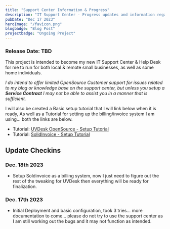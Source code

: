 ```yaml
---
title: "Support Center Information & Progress"
description: "IT Support Center - Progress updates and information regarding release date."
pubDate: "Dec 17 2023"
heroImage: "/favicon.png"
blogbadge: "Blog Post"
projectbadge: "Ongoing Project"
---
```


### Release Date: TBD

This project is intended to become my new IT Support Center & Help Desk for me to run for both local & remote small businesses, as well as some home individuals.

*I do intend to offer limited OpenSource Customer support for issues related to my blog or knowledge base on the support center, but unless you setup a **Service Contract** I may not be able to assist you in a manner that is sufficient.*

I will also be created a Basic setup tutorial that I will link below when it is ready,  As well as a Tutorial for setting up the billing/invoice system I am using... both the links are below.

- Tutorial: [UVDesk OpenSource - Setup Tutorial](#)
- Tutorial: [SolidInvoice - Setup Tutorial](/blog/tutorial-solidinvoice)

## Update Checkins

### Dec. 18th 2023

- Setup Soldinvoice as a billing system, now I just need to figure out the rest of the tweaking for UVDesk then everything will be ready for finalization.

### Dec. 17th 2023

- Initial Deployment and basic configuration, took 3 tries... more documentation to come... please do not try to use the support center as I am still working out the bugs and it may not function as intended.
